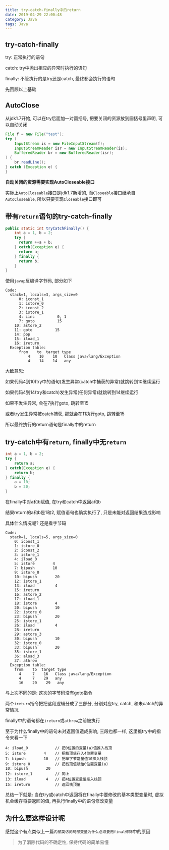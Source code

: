 ```yaml
---
title: try-catch-finally中的return
date: 2019-04-29 22:00:48
category: Java
tags: Java
---
```


## try-catch-finally

try: 正常执行的语句

catch: try中抛出相应的异常时执行的语句

finally: 不管执行的是try还是catch, 最终都会执行的语句

先回顾以上基础

## AutoClose

从jdk1.7开始, 可以在try后面加一对圆括号, 把要关闭的资源放到圆括号里声明, 可以自动关闭

```java
File f = new File("test");
try (
    InputStream is = new FileInputStream(f);
    InputStreamReader isr = new InputStreamReader(is);
    BufferedReader br = new BufferedReader(isr);
) {
    br.readLine();
} catch (Exception e) {
}
```

**自动关闭的资源需要实现AutoCloseable接口**

实际上`AutoCloseable`接口是jdk1.7新增的, 而`Closeable`接口继承自`AutoCloseable`, 所以只要实现`Closeable`接口即可

## 带有`return`语句的try-catch-finally

```java
public static int tryCatchFinally() {
    int a = 1, b = 2;
    try {
      return ++a + b;
    } catch(Exception e) {
      return a;
    } finally {
      return b;
    }
}
```

使用`javap`反编译字节码, 部分如下

```shell
Code:
  stack=1, locals=3, args_size=0
      0: iconst_1
      1: istore_0
      2: iconst_2
      3: istore_1
      4: iinc          0, 1
      7: goto          15
    10: astore_2
    11: goto          15
    14: pop
    15: iload_1
    16: ireturn
  Exception table:
      from    to  target type
          4    10    10   Class java/lang/Exception
          4    14    14   any
```

大致意思: 

如果代码4到10(try中的语句)发生异常(catch中捕获的异常)就跳转到10继续运行

如果代码4到14(try和catch)发生异常(任何异常)就跳转到14继续运行

如果不发生异常, 会在7执行goto, 跳转至15

或者try发生异常被catch捕获, 那就会在11执行goto, 跳转至15

所以最终执行的return语句是finally中的return

## try-catch中有`return`, finally中无`return`

```java
int a = 1, b = 2;
try {
    return a;
} catch(Exception e) {
    return b;
} finally {
    a = 10;
    b = 20;
}
```

在finally中对a和b赋值, 在try和catch中返回a和b

结果return的a和b是1和2, 赋值语句也确实执行了, 只是未能对返回结果造成影响

具体什么情况呢? 还是看字节码

```shell
Code:
  stack=1, locals=5, args_size=0
    0: iconst_1
    1: istore_0
    2: iconst_2
    3: istore_1
    4: iload_0
    5: istore        4
    7: bipush        10
    9: istore_0
    10: bipush        20
    12: istore_1
    13: iload         4
    15: ireturn
    16: astore_2
    17: iload_1
    18: istore        4
    20: bipush        10
    22: istore_0
    23: bipush        20
    25: istore_1
    26: iload         4
    28: ireturn
    29: astore_3
    30: bipush        10
    32: istore_0
    33: bipush        20
    35: istore_1
    36: aload_3
    37: athrow
  Exception table:
    from    to  target type
      4     7    16   Class java/lang/Exception
      4     7    29   any
      16    20    29   any
```

与上次不同的是: 这次的字节码没有goto指令

两个`ireturn`指令把把这段逻辑分成了三部分, 分别对应try, catch, 和未catch的异常情况

finally中的语句都在`ireturn`或`athrow`之前被执行

至于为什么finally中的语句未对返回值造成影响, 三段也都一样, 这里挑try中的指令来看一下

```shell
4: iload_0            // 把0位置的变量(a)值推入栈顶
5: istore        4    // 把栈顶值存入4位置变量
7: bipush        10   // 把单字节常量值10推入栈顶
9: istore_0           // 把栈顶值赋给0位置变量(a)
10: bipush        20
12: istore_1          // 同上
13: iload         4   // 把4位置变量值推入栈顶
15: ireturn           // 返回栈顶值
```

总结一下就是: 当在try或catch中返回将在finally中要修改的基本类型变量时, 虚拟机会缓存将要返回的值, 再执行finally中的语句修改变量

## 为什么要这样设计呢

感觉这个有点类似上一篇`内部类访问局部变量为什么必须要用final修饰`中的原因

> 为了消除代码的不确定性, 保持代码的简单易懂
